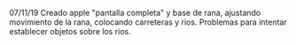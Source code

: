 07/11/19
Creado apple "pantalla completa" y base de rana, ajustando movimiento de la rana, colocando carreteras y rios.
Problemas para intentar establecer objetos sobre los rios.
